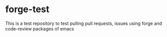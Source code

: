 # forge-test
This is a test repository to test pulling pull requests, issues using forge and code-review packages of emacs
